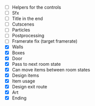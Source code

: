 - [ ] Helpers for the controls
- [ ] Sfx
- [ ] Title in the end
- [ ] Cutscenes
- [ ] Particles
- [ ] Postprocessing
- [ ] Framerate fix (target framerate)
- [x] Walls
- [x] Boxes
- [x] Door
- [x] Pass to next room state
- [x] Can move items between room states
- [x] Design items
- [x] Item usage
- [x] Design exit route
- [x] Art
- [x] Ending
